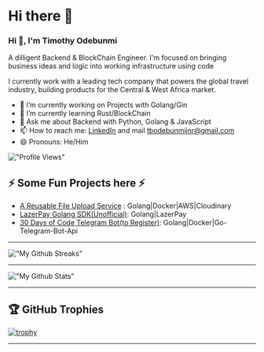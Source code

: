 # Hi there 👋

### Hi 👋, I'm Timothy Odebunmi

A dilligent Backend & BlockChain Engineer. I'm focused on bringing business ideas and logic into working infrastructure using code

I currently work with a leading tech company that powers the global travel industry, building products for the Central & West Africa market.

- 🔭 I’m currently working on Projects with Golang/Gin
- 🌱 I’m currently learning Rust/BlockChain
- 💬 Ask me about Backend with Python, Golang & JavaScript
- 📫 How to reach me: [LinkedIn](https://www.linkedin.com/in/timothy-odebunmi-b033631bb/) and mail [tbodebunmijnr@gmail.com](mailto:tbodebunmijnr@gmail.com)
- 😄 Pronouns: He/Him
<!-- - 👯 I’m looking to collaborate on ...
- 🤔 I’m looking for help with ... -->
!["Profile Views"](https://komarev.com/ghpvc/?username=Brymes&label=Profile%20views&color=0e75b6&style=flat "Profile Views")
<!-- - ⚡ Fun fact: ... -->

## ⚡ Some Fun Projects here ⚡

- [A Reusable File Upload Service](https://github.com/Brymes/Reusable-File-Upload-Service) : Golang|Docker|AWS|Cloudinary
- [LazerPay Golang SDK(Unofficial)](https://github.com/Brymes/Go-LazerPay): Golang|LazerPay
- [30 Days of Code Telegram Bot(to Register)](https://github.com/Brymes/30-Days-of-Code-Telegram-Bot): Golang|Docker|Go-Telegram-Bot-Api

<!-- ### Languages and Tools 🛠

<a href="https://www.djangoproject.com/" target="_blank"><img src="https://cdn.jsdelivr.net/gh/devicons/devicon/icons/go/go-original-wordmark.svg" alt="Go" width="60" height="60"/> </a>
<a href="https://www.djangoproject.com/" target="_blank"><img src="https://cdn.jsdelivr.net/gh/devicons/devicon/icons/django/django-plain-wordmark.svg" alt="django" width="60" height="60"/> </a>
<a href="https://expressjs.com" target="_blank"> <img src="https://cdn.jsdelivr.net/gh/devicons/devicon/icons/express/express-original-wordmark.svg" alt="express" width="60" height="60"/> </a>
<a href="https://flask.palletsprojects.com/" target="_blank"> <img src="https://www.vectorlogo.zone/logos/pocoo_flask/pocoo_flask-icon.svg" alt="flask" width="60" height="60"/> </a>
<a href="https://git-scm.com/" target="_blank"> <img src="https://www.vectorlogo.zone/logos/git-scm/git-scm-icon.svg" alt="git" width="60" height="60"/> </a>
 <a href="https://developer.mozilla.org/en-US/docs/Web/JavaScript" target="_blank"> <img src="https://raw.githubusercontent.com/devicons/devicon/master/icons/javascript/javascript-original.svg" alt="javascript" width="60" height="60"/> </a>
<a href="https://www.mysql.com/" target="_blank"> <img src="https://raw.githubusercontent.com/devicons/devicon/master/icons/mysql/mysql-original-wordmark.svg" alt="mysql" width="60" height="60"/> </a>
 <a href="https://nodejs.org" target="_blank"> <img src="https://raw.githubusercontent.com/devicons/devicon/master/icons/nodejs/nodejs-original-wordmark.svg" alt="nodejs" width="60" height="60"/> </a>
<a href="https://www.postgresql.org" target="_blank"> <img src="https://raw.githubusercontent.com/devicons/devicon/master/icons/postgresql/postgresql-original-wordmark.svg" alt="postgresql" width="60" height="60"/> </a>
<a href="https://www.python.org" target="_blank"> <img src="https://raw.githubusercontent.com/devicons/devicon/master/icons/python/python-original.svg" alt="python" width="60" height="60"/> </a>
 -->
***
!["My Github Streaks"](https://github-readme-streak-stats.herokuapp.com?user=Brymes&theme=darcula&hide_border=true&background=FFFFFF00 "My Github Streaks")
***
!["My Github Stats"](https://github-readme-stats.vercel.app/api?username=Brymes&show_icons=true&count_private=true&theme=darcula&hide_border=true&hide=issues,contribs&bg_color=00000000 "My Github Stats")

***

## 🏆 GitHub Trophies

[![trophy](https://github-profile-trophy.vercel.app/?username=Brymes&theme=onedark&margin-w=15&margin-h=15)](https://www.buymeacoffee.com/pantani)
***
